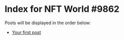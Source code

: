 # Index for NFT World #9862
Posts will be displayed in the order below:

- [Your first post](./001-first.md)


